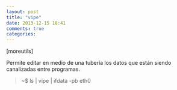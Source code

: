```yaml
---
layout: post
title: "vipe"
date: 2013-12-15 18:41
comments: true
categories: 
---
```

[moreutils]

Permite editar en medio de una tubería los datos que están siendo canalizadas entre programas.

>~$ ls | vipe | ifdata -pb eth0

